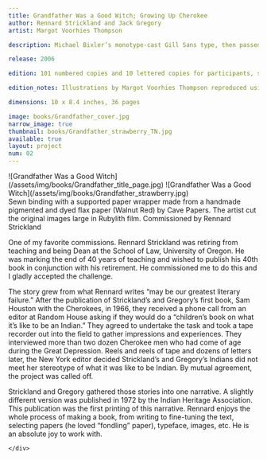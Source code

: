```yaml
---
title: Grandfather Was a Good Witch; Growing Up Cherokee
author: Rennard Strickland and Jack Gregory
artist: Margot Voorhies Thompson

description: Michael Bixler’s monotype-cast Gill Sans type, then passed through the composing stick for justification; computer-set Neuland for the display type and printed using polymer plates on Nideggen paper.

release: 2006

edition: 101 numbered copies and 10 lettered copies for participants, signed by the authors and the artist.

edition_notes: Illustrations by Margot Voorhies Thompson reproduced using polymer plates signed by the author and the artist.

dimensions: 10 x 8.4 inches, 36 pages

image: books/Grandfather_cover.jpg
narrow_image: true
thumbnail: books/Grandfather_strawberry_TN.jpg
available: true
layout: project
num: 02
---
```

<div class="block-grid block-grid-2-up">
	<div class="block">
		![Grandfather Was a Good Witch](/assets/img/books/Grandfather_title_page.jpg)
		![Grandfather Was a Good Witch](/assets/img/books/Grandfather_strawberry.jpg)
	</div>
	<div class="block">
	Sewn binding with a supported paper wrapper made from a handmade pigmented and dyed flax paper (Walnut Red) by Cave Papers. The artist cut the original images large in Rubylith film. Commissioned by Rennard Strickland

One of my favorite commissions. Rennard Strickland was retiring from teaching and being Dean at the School of Law, University of Oregon. He was marking the end of 40 years of teaching and wished to publish his 40th book in conjunction with his retirement. He commissioned me to do this and I gladly accepted the challenge.

The story grew from what Rennard writes “may be our greatest literary failure.” After the publication of Strickland’s and Gregory’s first book, Sam Houston with the Cherokees, in 1966, they received a phone call from an editor at Random House asking if they would do a “children’s book on what it’s like to be an Indian.”
They agreed to undertake the task and took a tape recorder out into the field to gather impressions and experiences. They interviewed more than two dozen Cherokee men who had come of age during the Great Depression. Reels and reels of tape and dozens of letters later, the New York editor decided Strickland’s and Gregory’s Indians did not meet her stereotype of what it was like to be Indian. By mutual agreement, the project was called off.

Strickland and Gregory gathered those stories into one narrative. A slightly different version was published in 1972 by the Indian Heritage Association. This publication was the first printing of this narrative.
Rennard enjoys the whole process of making a book, from writing to fine-tuning the text, selecting papers (he loved “fondling” paper), typeface, images, etc. He is an absolute joy to work with.


	</div>
</div>
